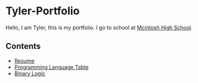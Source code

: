 # Tyler-Portfolio
Hello, I am Tyler, this is my portfolio.
I go to school at [Mcintosh High School](https://www.fcboe.org/mhs).

## Contents
- [Resume](RESUME.md)
- [Programming Language Table](Tyler-Programming-Table.md)
- [Binary Logic](Binary-Logic.md)
